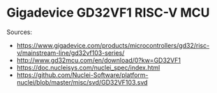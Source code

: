 Gigadevice GD32VF1 RISC-V MCU
=============================



Sources:

 - https://www.gigadevice.com/products/microcontrollers/gd32/risc-v/mainstream-line/gd32vf103-series/
 - http://www.gd32mcu.com/en/download/0?kw=GD32VF1
 - https://doc.nucleisys.com/nuclei_spec/index.html
 - https://github.com/Nuclei-Software/platform-nuclei/blob/master/misc/svd/GD32VF103.svd

